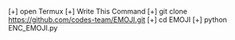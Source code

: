 [+] open Termux
[+] Write This Command
[+] git clone https://github.com/codes-team/EMOJI.git
[+] cd EMOJI
[+] python ENC_EMOJI.py
